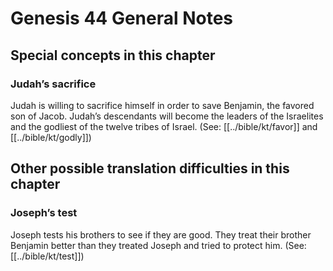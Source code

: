# Genesis 44 General Notes
## Special concepts in this chapter

### Judah’s sacrifice
Judah is willing to sacrifice himself in order to save Benjamin, the favored son of Jacob. Judah’s descendants will become the leaders of the Israelites and the godliest of the twelve tribes of Israel. (See: [[../bible/kt/favor]] and [[../bible/kt/godly]])

## Other possible translation difficulties in this chapter

### Joseph’s test

Joseph tests his brothers to see if they are good. They treat their brother Benjamin better than they treated Joseph and tried to protect him. (See: [[../bible/kt/test]])